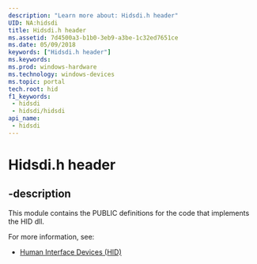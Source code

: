 ```yaml
---
description: "Learn more about: Hidsdi.h header"
UID: NA:hidsdi
title: Hidsdi.h header
ms.assetid: 7d4500a3-b1b0-3eb9-a3be-1c32ed7651ce
ms.date: 05/09/2018
keywords: ["Hidsdi.h header"]
ms.keywords: 
ms.prod: windows-hardware
ms.technology: windows-devices
ms.topic: portal
tech.root: hid
f1_keywords:
 - hidsdi
 - hidsdi/hidsdi
api_name:
 - hidsdi
---
```


# Hidsdi.h header

## -description

This module contains the PUBLIC definitions for the code that implements the HID dll.

For more information, see:

- [Human Interface Devices (HID)](../_hid/index.md)

